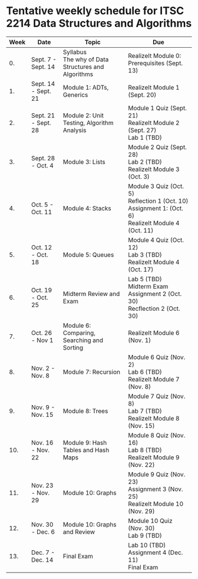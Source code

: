 # Tentative weekly schedule for ITSC 2214 Data Structures and Algorithms


| Week | Date                | Topic                                                   | Due                                                                                                              |
| ---- | ------------------- | ------------------------------------------------------- | ---------------------------------------------------------------------------------------------------------------- |
| 0.   | Sept. 7 - Sept. 14  | Syllabus <br> The why of Data Structures and Algorithms | RealizeIt Module 0: Prerequisites (Sept. 13)                                                                     |
| 1.   | Sept. 14 - Sept. 21 | Module 1: ADTs, Generics                                | RealizeIt Module 1 (Sept. 20)                                                                                    |
| 2.   | Sept. 21 - Sept. 28 | Module 2: Unit Testing, Algorithm Analysis              | Module 1 Quiz (Sept. 21) <br> RealizeIt Module 2 (Sept. 27) <br> Lab 1 (TBD)                                     |
| 3.   | Sept. 28 - Oct. 4   | Module 3: Lists                                         | Module 2 Quiz (Sept. 28) <br> Lab 2 (TBD) <br> RealizeIt Module 3 (Oct. 3)                                       |
| 4.   | Oct. 5 - Oct. 11    | Module 4: Stacks                                        | Module 3 Quiz (Oct. 5) <br> Reflection 1 (Oct. 10) <br> Assignment 1: (Oct. 6) <br> RealizeIt Module 4 (Oct. 11) |
| 5.   | Oct. 12 - Oct. 18   | Module 5: Queues                                        | Module 4 Quiz (Oct. 12) <br> Lab 3 (TBD) <br> RealizeIt Module 4  (Oct. 17)                                      |
| 6.   | Oct. 19 - Oct. 25   | Midterm Review and Exam                                 | Lab 5 (TBD) <br> Midterm Exam <br> Assignment 2 (Oct. 30) <br> Recflection 2 (Oct. 30)                           |
| 7.   | Oct. 26 - Nov 1     | Module 6: Comparing, Searching and Sorting              | RealizeIt Module 6 (Nov. 1)                                                                                      |
| 8.   | Nov. 2 - Nov. 8     | Module 7: Recursion                                     | Module 6 Quiz (Nov. 2) <br> Lab 6 (TBD) <br> RealizeIt Module 7 (Nov. 8)                                         |
| 9.   | Nov. 9 - Nov. 15    | Module 8: Trees                                         | Module 7 Quiz (Nov. 8) <br> Lab 7 (TBD) <br> RealizeIt Module 8 (Nov. 15)                                        |
| 10.  | Nov. 16 - Nov. 22   | Module 9: Hash Tables and Hash Maps                     | Module 8 Quiz (Nov. 16) <br> Lab 8 (TBD) <br> RealizeIt Module 9 (Nov. 22)                                       |
| 11.  | Nov. 23 - Nov. 29   | Module 10: Graphs                                       | Module 9 Quiz (Nov. 23) <br> Assignment 3 (Nov. 25)  <br> RealizeIt Module 10 (Nov. 29)                          |
| 12.  | Nov. 30 - Dec. 6    | Module 10: Graphs and Review                            | Module 10 Quiz (Nov. 30) <br> Lab 9 (TBD)                                                                        |
| 13.  | Dec. 7 - Dec. 14    | Final Exam                                              | Lab 10 (TBD) <br> Assignment 4 (Dec. 11)  <br> Final Exam                                                        |
